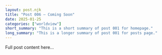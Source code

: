 ```yaml
---
layout: post.njk
title: "Post 006 — Coming Soon"
date: 2025-01-25
categories: ["worldview"]
short_summary: "This is a short summary of post 001 for homepage."
long_summary: "This is a longer summary of post 001 for posts page."
---
```

Full post content here...
